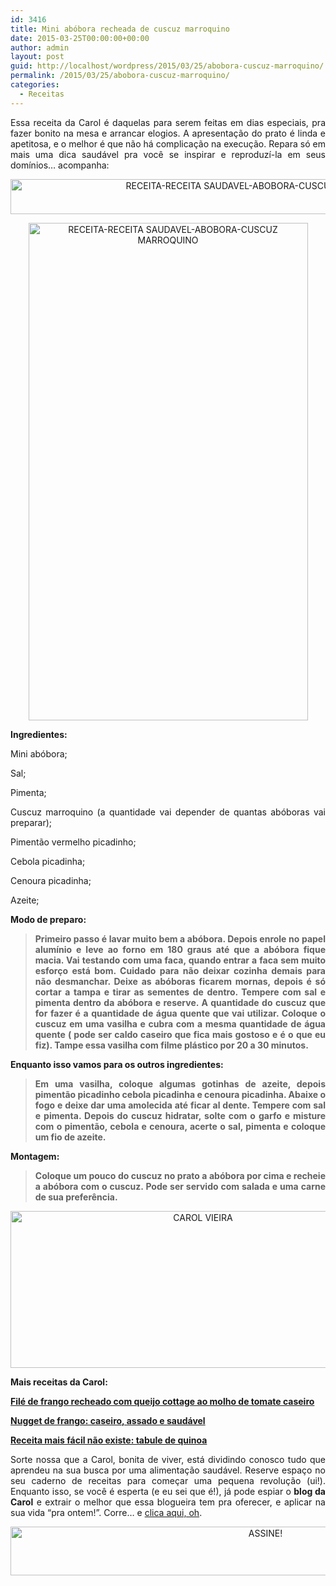 ```yaml
---
id: 3416
title: Mini abóbora recheada de cuscuz marroquino
date: 2015-03-25T00:00:00+00:00
author: admin
layout: post
guid: http://localhost/wordpress/2015/03/25/abobora-cuscuz-marroquino/
permalink: /2015/03/25/abobora-cuscuz-marroquino/
categories:
  - Receitas
---
```

<p align="justify">
  Essa receita da Carol é daquelas para serem feitas em dias especiais, pra fazer bonito na mesa e arrancar elogios. A apresentação do prato é linda e apetitosa, e o melhor é que não há complicação na execução. Repara só em mais uma dica saudável pra você se inspirar e reproduzí-la em seus domínios… acompanha:
</p>

<p align="center">
  <a href="http://www.trololodemulher.com.br/blog/wp-content/uploads/2015/03/RECEITA-RECEITA-SAUDAVEL-ABOBORA-CUSCUZ-MARROQUINO1.jpg"><img class="alignnone size-full wp-image-10891" src="http://www.trololodemulher.com.br/blog/wp-content/uploads/2015/03/RECEITA-RECEITA-SAUDAVEL-ABOBORA-CUSCUZ-MARROQUINO1.jpg" alt="RECEITA-RECEITA SAUDAVEL-ABOBORA-CUSCUZ MARROQUINO[]" width="800" height="56" /></a>
</p>

<p align="center">
  <a href="http://www.trololodemulher.com.br/blog/wp-content/uploads/2015/03/RECEITA-RECEITA-SAUDAVEL-ABOBORA-CUSCUZ-MARROQUINO.jpg"><img class="alignnone size-full wp-image-10890" src="http://www.trololodemulher.com.br/blog/wp-content/uploads/2015/03/RECEITA-RECEITA-SAUDAVEL-ABOBORA-CUSCUZ-MARROQUINO.jpg" alt="RECEITA-RECEITA SAUDAVEL-ABOBORA-CUSCUZ MARROQUINO" width="447" height="796" /></a>
</p>

<p align="justify">
  <strong>Ingredientes:</strong>
</p>

<p align="justify">
  Mini abóbora;
</p>

<p align="justify">
  Sal;
</p>

<p align="justify">
  Pimenta;
</p>

<p align="justify">
  Cuscuz marroquino (a quantidade vai depender de quantas abóboras vai preparar);
</p>

<p align="justify">
  Pimentão vermelho picadinho;
</p>

<p align="justify">
  Cebola picadinha;
</p>

<p align="justify">
  Cenoura picadinha;
</p>

<p align="justify">
  Azeite;
</p>

<p align="justify">
  <strong>Modo de preparo:</strong>
</p>

> <p align="justify">
>   <strong>Primeiro passo é lavar muito bem a abóbora. Depois enrole no papel alumínio e leve ao forno em 180 graus até que a abóbora fique macia. Vai testando com uma faca, quando entrar a faca sem muito esforço está bom. Cuidado para não deixar cozinha demais para não desmanchar. Deixe as abóboras ficarem mornas, depois é só cortar a tampa e tirar as sementes de dentro. Tempere com sal e pimenta dentro da abóbora e reserve. A quantidade do cuscuz que for fazer é a quantidade de água quente que vai utilizar. Coloque o cuscuz em uma vasilha e cubra com a mesma quantidade de água quente ( pode ser caldo caseiro que fica mais gostoso e é o que eu fiz). Tampe essa vasilha com filme plástico por 20 a 30 minutos.</strong>
> </p>

<p align="justify">
  <strong>Enquanto isso vamos para os outros ingredientes:</strong>
</p>

> <p align="justify">
>   <strong>Em uma vasilha, coloque algumas gotinhas de azeite, depois pimentão picadinho cebola picadinha e cenoura picadinha. Abaixe o fogo e deixe dar uma amolecida até ficar al dente. Tempere com sal e pimenta. Depois do cuscuz hidratar, solte com o garfo e misture com o pimentão, cebola e cenoura, acerte o sal, pimenta e coloque um fio de azeite.</strong>
> </p>

<p align="justify">
  <strong>Montagem:</strong>
</p>

> <p align="justify">
>   <strong>Coloque um pouco do cuscuz no prato a abóbora por cima e recheie a abóbora com o cuscuz. Pode ser servido com salada e uma carne de sua preferência.</strong>
> </p>

<p align="center">
  <a href="http://www.trololodemulher.com.br/blog/wp-content/uploads/2014/07/CAROL-VIEIRA.png"><img class="alignnone size-full wp-image-10204" src="http://www.trololodemulher.com.br/blog/wp-content/uploads/2014/07/CAROL-VIEIRA.png" alt="CAROL VIEIRA" width="600" height="251" /></a>
</p>

<p align="justify">
  <strong>Mais receitas da Carol:</strong>
</p>

<p align="justify">
  <a href="http://www.trololodemulher.com.br/2015/03/18/file-de-frango-recheado/" target="_blank"><strong>Filé de frango recheado com queijo cottage ao molho de tomate caseiro</strong></a>
</p>

<p align="justify">
  <a href="http://www.trololodemulher.com.br/2015/03/17/nugget-frango-saudavel-assado/" target="_blank"><strong>Nugget de frango: caseiro, assado e saudável</strong></a>
</p>

<p align="justify">
  <a href="http://www.trololodemulher.com.br/2015/03/10/tabule-de-quinoa/" target="_blank"><strong>Receita mais fácil não existe: tabule de quinoa</strong></a>
</p>

<p align="justify">
  Sorte nossa que a Carol, bonita de viver, está dividindo conosco tudo que aprendeu na sua busca por uma alimentação saudável. Reserve espaço no seu caderno de receitas para começar uma pequena revolução (ui!). Enquanto isso, se você é esperta (e eu sei que é!), já pode espiar o <strong>blog da Carol</strong> e extrair o melhor que essa blogueira tem pra oferecer, e aplicar na sua vida “pra ontem!”. Corre… e <a href="http://mundocarolvieira.blogspot.com.br/" target="_blank">clica aqui, oh</a>.
</p>

<p align="center">
  <a href="http://feedburner.google.com/fb/a/mailverify?uri=blogbichafemea&loc=pt_BR" target="_blank"><img class="alignnone size-full wp-image-10439" src="http://www.trololodemulher.com.br/blog/wp-content/uploads/2014/09/ASSINE.png" alt="ASSINE!" width="800" height="78" /></a>
</p>

<p align="justify">